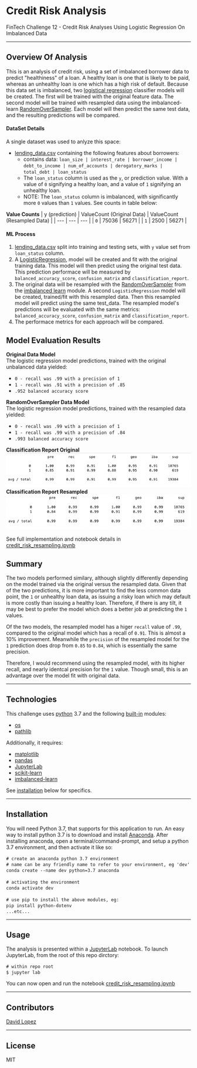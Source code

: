 # Credit Risk Analysis 
FinTech Challenge 12 - Credit Risk Analyses Using Logistic Regression On Imbalanced Data

---

## Overview Of Analysis

This is an analysis of credit risk, using a set of imbalanced borrower data to predict "healthiness" of a loan. A healthy loan is one that is likely to be paid, whereas an unhealthy loan is one which has a high risk of default. Because this data set is imbalanced, two [logistical regression]() classifier models will be created. The first will be trained with the original feature data. The second model will be trained with resampled data using the imbalanced-learn [RandomOverSampler](https://imbalanced-learn.org/stable/references/generated/imblearn.over_sampling.RandomOverSampler.html). Each model will then predict the same test data, and the resulting predictions will be compared.  

#### DataSet Details  

A single dataset was used to anlyze this space:
- [lending_data.csv](data/lending_data.csv) containing the following features about borrowers:  
    - contains data: `loan_size | interest_rate | borrower_income | debt_to_income | num_of_accounts | derogatory_marks | total_debt | loan_status`  
    - The `loan_status` column is used as the `y`, or prediction value. With a value of `0` signifying a healthy loan, and a value of `1` signifying an unhealthy loan.
    - NOTE: The `loan_status` column is imbalanced, with significantly more `0` values than `1` values. See counts in table below:  

**Value Counts**
| y (prediction) | ValueCount (Original Data) | ValueCount (Resampled Data) |
| --- | --- | --- |
| `0` | 75036 | 56271 |
| `1` | 2500 | 56271 |  


#### ML Process

1. [lending_data.csv](data/lending_data.csv) split into training and testing sets, with `y` value set from `loan_status` column.
2. A [LogisticRegression](https://scikit-learn.org/stable/modules/generated/sklearn.linear_model.LogisticRegression.html), model will be created and fit with the original training data. This model will then predict using the original test data. This prediction performace will be measured by `balanced_accuracy_score`, `confusion_matrix` and `classification_report`.
3. The original data will be resampled with the [RandomOverSampler](https://imbalanced-learn.org/stable/references/generated/imblearn.over_sampling.RandomOverSampler.html) from the [imbalanced learn](https://imbalanced-learn.org/stable/index.html) module. A second `LogisticRegression` model will be created, trained/fit with this resampled data. Then this resampled model will predict using the same test_data. The resampled model's predictions will be evaluated with the same metrics: `balanced_accuracy_score`, `confusion_matrix` and `classification_report`.
4. The performace metrics for each approach will be compared.  


## Model Evaluation Results  

**Original Data Model**  
The logistic regression model predictions, trained with the original unbalanced data yielded:  
- `0 - recall was .99 with a precision of 1`  
- `1 - recall was .91 with a precision of .85`  
- `.952 balanced accuracy score`


**RandomOverSampler Data Model**  
The logistic regression model predictions, trained with the resampled data yielded:  
- `0 - recall was .99 with a precision of 1`  
- `1 - recall was .99 with a precision of .84`  
- `.993 balanced accuracy score`
  

**Classification Report Original**  
![Original Data](media/classification_orig.png)  
**Classification Report Resampled**  
![Resampled](media/classification_resampled.png)  

See full implementation and notebook details in [credit_risk_resampling.ipynb](app/credit_risk_resampling.ipynb)  

## Summary   

The two models performed similary, although slightly differently depending on the model trained via the original versus the resampled data. Given that of the two predictions, it is more important to find the less common data point, the `1` or unhealthy loan data, as issuing a risky loan which may default is more costly than issuing a healthy loan. Therefore, if there is any tilt, it may be best to prefer the model which does a better job at predicting the `1` values.  

Of the two models, the resampled model has a higer `recall` value of `.99`, compared to the original model which has a recall of `0.91`. This is almost a 10% improvement. Meanwhile the `precision` of the resampled model for the `1` prediction does drop from `0.85` to `0.84`, which is essentially the same precision.  

Therefore, I would recommend using the resampled model, with its higher recall, and nearly identcal precision for the `1` value. Though small, this is an advantage over the model fit with original data.  

---

## Technologies

This challenge uses [python](https://www.python.org/) 3.7 and the following [built-in](https://docs.python.org/3/py-modindex.html) modules:
- [os](https://docs.python.org/3/library/os.html#module-os)
- [pathlib](https://docs.python.org/3/library/pathlib.html)

Additionally, it requires:
- [matplotlib](https://matplotlib.org/)
- [pandas](https://pandas.pydata.org/)
- [JupyterLab](https://jupyterlab.readthedocs.io/en/stable/)
- [scikit-learn](https://scikit-learn.org/stable/index.html)
- [imbalanced-learn](https://pypi.org/project/imbalanced-learn/)

See [installation](#installation) below for specifics.

---

## Installation

You will need Python 3.7, that supports for this application to run. An easy way to install python 3.7 is to download and install [Anaconda](https://www.anaconda.com/products/individual). After installing anaconda, open a terminal/command-prompt, and setup a python 3.7 environment, and then activate it like so:

```
# create an anaconda python 3.7 environment
# name can be any friendly name to refer to your environment, eg 'dev'
conda create --name dev python=3.7 anaconda

# activating the environment
conda activate dev

# use pip to install the above modules, eg:
pip install python-dotenv
...etc...
```


---

## Usage

The analysis is presented within a [JupyterLab](https://jupyterlab.readthedocs.io/en/stable/) notebook. To launch JupyterLab, from the root of this repo dirctory:

```
# within repo root 
$ jupyter lab
```
You can now open and run the notebook [credit_risk_resampling.ipynb](app/credit_risk_resampling.ipynb)  

---

## Contributors

[David Lopez](https://github.com/sububer)

---

## License

MIT